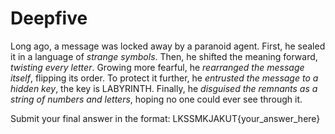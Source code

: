 # Deepfive

Long ago, a message was locked away by a paranoid agent.
First, he sealed it in a language of *strange symbols*.
Then, he shifted the meaning forward, *twisting every letter*.
Growing more fearful, he *rearranged the message itself*, flipping its order.
To protect it further, he *entrusted the message to a hidden key*, the key is LABYRINTH.
Finally, he *disguised the remnants as a string of numbers and letters*, hoping no one could ever see through it.

Submit your final answer in the format: LKSSMKJAKUT{your_answer_here}